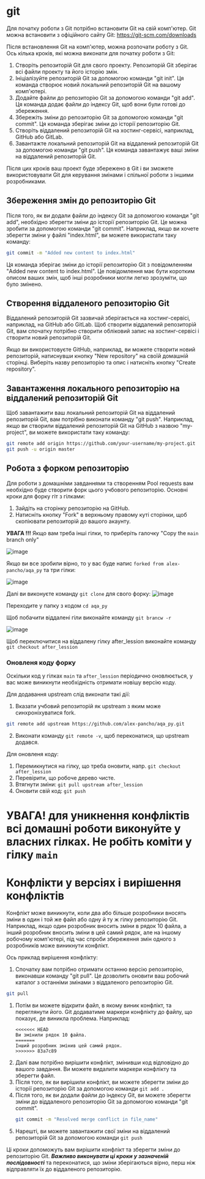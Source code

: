 # git
Для початку роботи з Git потрібно встановити Git на свій комп'ютер. Git можна встановити з офіційного сайту Git: https://git-scm.com/downloads

Після встановлення Git на комп'ютер, можна розпочати роботу з Git. Ось кілька кроків, які можна виконати для початку роботи з Git:

1. Створіть репозиторій Git для свого проекту. Репозиторій Git зберігає всі файли проекту та його історію змін.
1. Ініціалізуйте репозиторій Git за допомогою команди "git init". Ця команда створює новий локальний репозиторій Git на вашому комп'ютері.
1. Додайте файли до репозиторію Git за допомогою команди "git add". Ця команда додає файли до індексу Git, щоб вони були готові до збереження.
1. Збережіть зміни до репозиторію Git за допомогою команди "git commit". Ця команда зберігає зміни до історії репозиторію Git.
1. Створіть віддалений репозиторій Git на хостинг-сервісі, наприклад, GitHub або GitLab.
1. Завантажте локальний репозиторій Git на віддалений репозиторій Git за допомогою команди "git push". Ця команда завантажує ваші зміни на віддалений репозиторій Git.

Після цих кроків ваш проект буде збережено в Git і ви зможете використовувати Git для керування змінами і спільної роботи з іншими розробниками.

## Збереження змін до репозиторію Git

Після того, як ви додали файли до індексу Git за допомогою команди "git add", необхідно зберегти зміни до історії репозиторію Git. Це можна зробити за допомогою команди "git commit". Наприклад, якщо ви хочете зберегти зміни у файлі "index.html", ви можете використати таку команду:
```sh
git commit -m "Added new content to index.html"
```
Ця команда зберігає зміни до історії репозиторію Git з повідомленням "Added new content to index.html". Це повідомлення має бути коротким описом ваших змін, щоб інші розробники могли легко зрозуміти, що було змінено.

## Створення віддаленого репозиторію Git

Віддалений репозиторій Git зазвичай зберігається на хостинг-сервісі, наприклад, на GitHub або GitLab. Щоб створити віддалений репозиторій Git, вам спочатку потрібно створити обліковий запис на хостинг-сервісі і створити новий репозиторій Git.

Якщо ви використовуєте GitHub, наприклад, ви можете створити новий репозиторій, натиснувши кнопку "New repository" на своїй домашній сторінці. Виберіть назву репозиторію та опис і натисніть кнопку "Create repository".

## Завантаження локального репозиторію на віддалений репозиторій Git

Щоб завантажити ваш локальний репозиторій Git на віддалений репозиторій Git, вам потрібно виконати команду "git push". Наприклад, якщо ви створили віддалений репозиторій Git на GitHub з назвою "my-project", ви можете використати таку команду:
```sh
git remote add origin https://github.com/your-username/my-project.git
git push -u origin master
```

## Робота з форком репозиторію
Для роботи з домашніми завданнями та створенням Pool requests вам необхідно буде створити форк цього учбового репозиторію.
Основні кроки для форку гіт з гілками:
1. Зайдіть на сторінку репозиторію на GitHub.
2. Натисніть кнопку "Fork" в верхньому правому куті сторінки, щоб скопіювати репозиторій до вашого акаунту.

**УВАГА !!!**
Якщо вам треба інші гілки, то приберіть галочку "Copy the `main` branch only"

![image](https://user-images.githubusercontent.com/10905223/232206733-4d13c518-ff14-4633-8e73-3bef0315dd77.png)

Якщо ви все зробили вірно, то у вас буде напис `forked from alex-pancho/aqa_py` та три гілки:

![image](https://user-images.githubusercontent.com/10905223/232207281-33202a10-7038-4c9a-9839-8931c212e246.png)


Далі ви виконуєте команду `git clone` для свого форку:
![image](https://user-images.githubusercontent.com/10905223/232208533-023437da-2745-4e42-b369-2e25b24dc439.png)

Переходите у папку з кодом `cd aqa_py`

Щоб побачити віддалені гіли виконайте команду `git brancw -r`

![image](https://user-images.githubusercontent.com/10905223/232208710-5f5c830d-1319-497b-bd0b-959a63b6c7a7.png)

Щоб переключитися на віддалену гілку after_lession виконайте команду `git checkout after_lession`

### Оновленя коду форку
Оскільки код у гілках `main` та `after_lession` періодично оновлюється, у вас може виникнути необхідність отримати новішу версію коду.

Для додавання upstream слід виконати такі дії:
1. Вказати учбовий репозиторій як upstream з яким може синхроніхуватися fork.
```sh
git remote add upstream https://github.com/alex-pancho/aqa_py.git
```
2. Виконати команду `git remote -v`, щоб переконатися, що upstream додався.

Для оновленя коду:
1. Перемикнутися на гілку, що треба оновити, напр. `git checkout after_lession`
2. Перевірити, що робоче дерево чисте.
3. Втягнути зміни: `git pull upstream after_lession`
4. Оновити свій код: `git push`

# УВАГА! для уникнення конфліктів всі домашні роботи виконуйте у власних гілках. Не робіть коміти у гілку `main`


# Конфлікти у версіях і вирішення конфліктів

Конфлікт може виникнути, коли два або більше розробники вносять зміни в один і той же файл або одну й ту ж гілку репозиторію Git. Наприклад, якщо один розробник вносить зміни в рядок 10 файла, а інший розробник вносить зміни в цей самий рядок, але на іншому робочому комп'ютері, під час спроби збереження змін одного з розробників може виникнути конфлікт.

Ось приклад вирішення конфлікту:

1. Спочатку вам потрібно отримати останню версію репозиторію, виконавши команду "git pull". Це дозволить оновити ваш робочий каталог з останніми змінами з віддаленого репозиторію Git.
```sh
git pull
```
1. Потім ви можете відкрити файл, в якому виник конфлікт, та переглянути його. Git додаватиме маркери конфлікту до файлу, що показує, де виникла проблема. Наприклад:
    ```
    <<<<<<< HEAD
    Ви змінили рядок 10 файла.
    =======
    Інший розробник змінив цей самий рядок.
    >>>>>>> 83a7c89
    ```
1. Далі вам потрібно вирішити конфлікт, змінивши код відповідно до вашого завдання. Ви можете видалити маркери конфлікту та зберегти файл.
1. Після того, як ви вирішили конфлікт, ви можете зберегти зміни до історії репозиторію Git за допомогою команди `git add .`
1. Після того, як ви додали файли до індексу Git, ви можете зберегти зміни до віддаленого репозиторію Git за допомогою команди "git commit".
    ```sh
    git commit -m "Resolved merge conflict in file_name"
    ```
1. Нарешті, ви можете завантажити свої зміни на віддалений репозиторій Git за допомогою команди `git push`

Ці кроки допоможуть вам вирішити конфлікт та зберегти зміни до репозиторію Git. ***Важливо виконувати ці кроки у зазначеній послідовності*** та переконатися, що зміни зберігаються вірно, перш ніж відправляти їх до віддаленого репозиторію.


